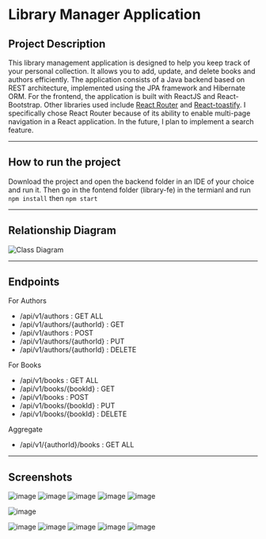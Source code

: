 # Library Manager Application

## Project Description

This library management application is designed to help you keep track of your personal collection. It allows you to add, update, and delete books and authors efficiently. The application consists of a Java backend based on REST architecture, implemented using the JPA framework and Hibernate ORM. For the frontend, the application is built with ReactJS and React-Bootstrap. Other libraries used include [React Router](https://reactrouter.com/en/main) and [React-toastify](https://fkhadra.github.io/react-toastify/introduction). I specifically chose React Router because of its ability to enable multi-page navigation in a React application. In the future, I plan to implement a search feature.

---

## How to run the project
Download the project and open the backend folder in an IDE of your choice and run it. Then go in the fontend folder (library-fe) in the termianl and run ``npm install`` then ``npm start``

---

## Relationship Diagram

![Class Diagram](https://github.com/user-attachments/assets/a1eec4f3-1744-403b-8e8a-06d728ad6005)

---

## Endpoints

For Authors
- /api/v1/authors : GET ALL
- /api/v1/authors/{authorId} : GET
- /api/v1/authors : POST
- /api/v1/authors/{authorId} : PUT
- /api/v1/authors/{authorId} : DELETE

For Books
- /api/v1/books : GET ALL
- /api/v1/books/{bookId} : GET
- /api/v1/books : POST
- /api/v1/books/{bookId} : PUT
- /api/v1/books/{bookId} : DELETE 

Aggregate
- /api/v1/{authorId}/books : GET ALL

---

## Screenshots

![image](https://github.com/user-attachments/assets/6af6c0bb-f8c4-4ddd-9851-23624fe34f40)
![image](https://github.com/user-attachments/assets/2eb5e335-f312-4c77-af94-07bcbbd2dbdf)
![image](https://github.com/user-attachments/assets/c7647ec8-b509-419c-ae34-0c22e334dc23)
![image](https://github.com/user-attachments/assets/c34a873c-7043-4848-820d-dd7c856c17cf)
![image](https://github.com/user-attachments/assets/9fe23bd1-5d26-417f-a86a-849609ed973b)

![image](https://github.com/user-attachments/assets/9dcf42e8-9af8-4051-bc28-97975d516b78)

![image](https://github.com/user-attachments/assets/6b6410b6-6ab2-4fb9-884d-aaf1d9c50fdc)
![image](https://github.com/user-attachments/assets/bd2add14-0976-4579-84f1-74555d8def04)
![image](https://github.com/user-attachments/assets/aef8c5ee-c8fd-41c5-bbee-6021e33e7e7f)
![image](https://github.com/user-attachments/assets/2664f098-8d61-4292-ba13-29ac4a8159a7)
![image](https://github.com/user-attachments/assets/0dfe7d9b-c571-48c3-8817-08bc57471cec)

